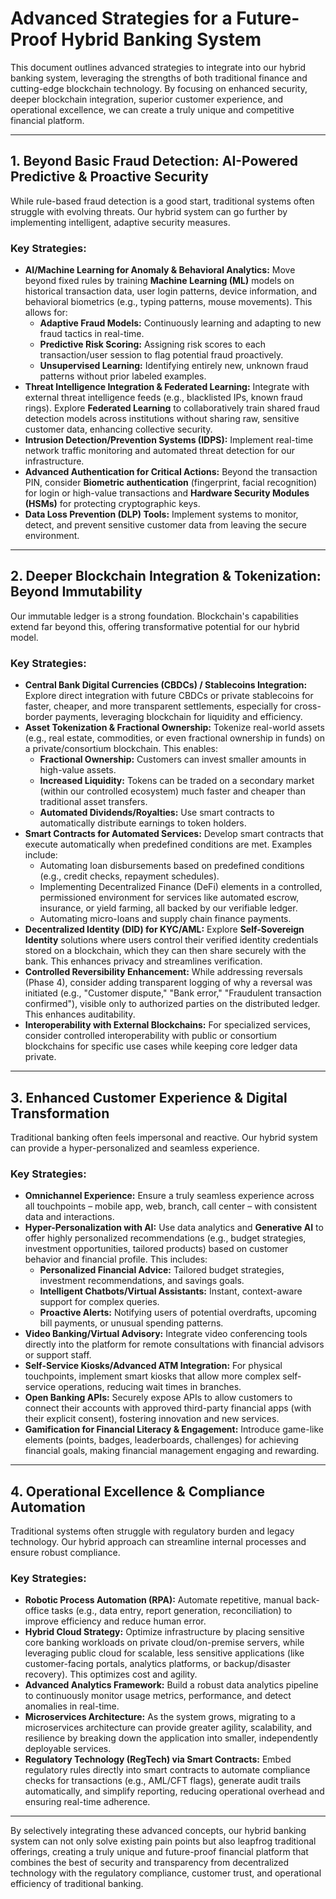 # Advanced Strategies for a Future-Proof Hybrid Banking System

This document outlines advanced strategies to integrate into our hybrid banking system, leveraging the strengths of both traditional finance and cutting-edge blockchain technology. By focusing on enhanced security, deeper blockchain integration, superior customer experience, and operational excellence, we can create a truly unique and competitive financial platform.

---
## 1. Beyond Basic Fraud Detection: AI-Powered Predictive & Proactive Security

While rule-based fraud detection is a good start, traditional systems often struggle with evolving threats. Our hybrid system can go further by implementing intelligent, adaptive security measures.

### Key Strategies:
* **AI/Machine Learning for Anomaly & Behavioral Analytics:** Move beyond fixed rules by training **Machine Learning (ML)** models on historical transaction data, user login patterns, device information, and behavioral biometrics (e.g., typing patterns, mouse movements). This allows for:
    * **Adaptive Fraud Models:** Continuously learning and adapting to new fraud tactics in real-time.
    * **Predictive Risk Scoring:** Assigning risk scores to each transaction/user session to flag potential fraud proactively.
    * **Unsupervised Learning:** Identifying entirely new, unknown fraud patterns without prior labeled examples.
* **Threat Intelligence Integration & Federated Learning:** Integrate with external threat intelligence feeds (e.g., blacklisted IPs, known fraud rings). Explore **Federated Learning** to collaboratively train shared fraud detection models across institutions without sharing raw, sensitive customer data, enhancing collective security.
* **Intrusion Detection/Prevention Systems (IDPS):** Implement real-time network traffic monitoring and automated threat detection for our infrastructure.
* **Advanced Authentication for Critical Actions:** Beyond the transaction PIN, consider **Biometric authentication** (fingerprint, facial recognition) for login or high-value transactions and **Hardware Security Modules (HSMs)** for protecting cryptographic keys.
* **Data Loss Prevention (DLP) Tools:** Implement systems to monitor, detect, and prevent sensitive customer data from leaving the secure environment.

---
## 2. Deeper Blockchain Integration & Tokenization: Beyond Immutability

Our immutable ledger is a strong foundation. Blockchain's capabilities extend far beyond this, offering transformative potential for our hybrid model.

### Key Strategies:
* **Central Bank Digital Currencies (CBDCs) / Stablecoins Integration:** Explore direct integration with future CBDCs or private stablecoins for faster, cheaper, and more transparent settlements, especially for cross-border payments, leveraging blockchain for liquidity and efficiency.
* **Asset Tokenization & Fractional Ownership:** Tokenize real-world assets (e.g., real estate, commodities, or even fractional ownership in funds) on a private/consortium blockchain. This enables:
    * **Fractional Ownership:** Customers can invest smaller amounts in high-value assets.
    * **Increased Liquidity:** Tokens can be traded on a secondary market (within our controlled ecosystem) much faster and cheaper than traditional asset transfers.
    * **Automated Dividends/Royalties:** Use smart contracts to automatically distribute earnings to token holders.
* **Smart Contracts for Automated Services:** Develop smart contracts that execute automatically when predefined conditions are met. Examples include:
    * Automating loan disbursements based on predefined conditions (e.g., credit checks, repayment schedules).
    * Implementing Decentralized Finance (DeFi) elements in a controlled, permissioned environment for services like automated escrow, insurance, or yield farming, all backed by our verifiable ledger.
    * Automating micro-loans and supply chain finance payments.
* **Decentralized Identity (DID) for KYC/AML:** Explore **Self-Sovereign Identity** solutions where users control their verified identity credentials stored on a blockchain, which they can then share securely with the bank. This enhances privacy and streamlines verification.
* **Controlled Reversibility Enhancement:** While addressing reversals (Phase 4), consider adding transparent logging of why a reversal was initiated (e.g., "Customer dispute," "Bank error," "Fraudulent transaction confirmed"), visible only to authorized parties on the distributed ledger. This enhances auditability.
* **Interoperability with External Blockchains:** For specialized services, consider controlled interoperability with public or consortium blockchains for specific use cases while keeping core ledger data private.

---
## 3. Enhanced Customer Experience & Digital Transformation

Traditional banking often feels impersonal and reactive. Our hybrid system can provide a hyper-personalized and seamless experience.

### Key Strategies:
* **Omnichannel Experience:** Ensure a truly seamless experience across all touchpoints – mobile app, web, branch, call center – with consistent data and interactions.
* **Hyper-Personalization with AI:** Use data analytics and **Generative AI** to offer highly personalized recommendations (e.g., budget strategies, investment opportunities, tailored products) based on customer behavior and financial profile. This includes:
    * **Personalized Financial Advice:** Tailored budget strategies, investment recommendations, and savings goals.
    * **Intelligent Chatbots/Virtual Assistants:** Instant, context-aware support for complex queries.
    * **Proactive Alerts:** Notifying users of potential overdrafts, upcoming bill payments, or unusual spending patterns.
* **Video Banking/Virtual Advisory:** Integrate video conferencing tools directly into the platform for remote consultations with financial advisors or support staff.
* **Self-Service Kiosks/Advanced ATM Integration:** For physical touchpoints, implement smart kiosks that allow more complex self-service operations, reducing wait times in branches.
* **Open Banking APIs:** Securely expose APIs to allow customers to connect their accounts with approved third-party financial apps (with their explicit consent), fostering innovation and new services.
* **Gamification for Financial Literacy & Engagement:** Introduce game-like elements (points, badges, leaderboards, challenges) for achieving financial goals, making financial management engaging and rewarding.

---
## 4. Operational Excellence & Compliance Automation

Traditional systems often struggle with regulatory burden and legacy technology. Our hybrid approach can streamline internal processes and ensure robust compliance.

### Key Strategies:
* **Robotic Process Automation (RPA):** Automate repetitive, manual back-office tasks (e.g., data entry, report generation, reconciliation) to improve efficiency and reduce human error.
* **Hybrid Cloud Strategy:** Optimize infrastructure by placing sensitive core banking workloads on private cloud/on-premise servers, while leveraging public cloud for scalable, less sensitive applications (like customer-facing portals, analytics platforms, or backup/disaster recovery). This optimizes cost and agility.
* **Advanced Analytics Framework:** Build a robust data analytics pipeline to continuously monitor usage metrics, performance, and detect anomalies in real-time.
* **Microservices Architecture:** As the system grows, migrating to a microservices architecture can provide greater agility, scalability, and resilience by breaking down the application into smaller, independently deployable services.
* **Regulatory Technology (RegTech) via Smart Contracts:** Embed regulatory rules directly into smart contracts to automate compliance checks for transactions (e.g., AML/CFT flags), generate audit trails automatically, and simplify reporting, reducing operational overhead and ensuring real-time adherence.

---

By selectively integrating these advanced concepts, our hybrid banking system can not only solve existing pain points but also leapfrog traditional offerings, creating a truly unique and future-proof financial platform that combines the best of security and transparency from decentralized technology with the regulatory compliance, customer trust, and operational efficiency of traditional banking.
